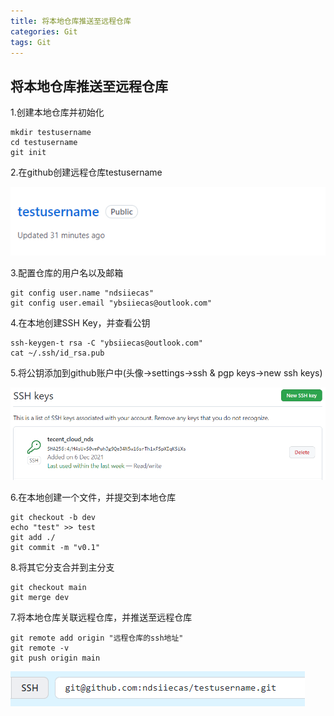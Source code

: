 ```yaml
---
title: 将本地仓库推送至远程仓库
categories: Git
tags: Git
---
```

## 将本地仓库推送至远程仓库

1.创建本地仓库并初始化

```shell
mkdir testusername
cd testusername
git init
```

2.在github创建远程仓库testusername

![1638978275631](../../img/1638978275631.png)

3.配置仓库的用户名以及邮箱

```shell
git config user.name "ndsiiecas"
git config user.email "ybsiiecas@outlook.com"
```

4.在本地创建SSH Key，并查看公钥

```shell
ssh-keygen-t rsa -C "ybsiiecas@outlook.com"
cat ~/.ssh/id_rsa.pub
```

5.将公钥添加到github账户中(头像->settings->ssh & pgp keys->new ssh keys)

![1638978582487](../../img/1638978582487.png)

6.在本地创建一个文件，并提交到本地仓库

```shell
git checkout -b dev
echo "test" >> test
git add ./
git commit -m "v0.1"
```

8.将其它分支合并到主分支

```shell
git checkout main
git merge dev
```

7.将本地仓库关联远程仓库，并推送至远程仓库

```
git remote add origin "远程仓库的ssh地址"
git remote -v
git push origin main
```

![1638978878828](../../img/1638978878828.png)

